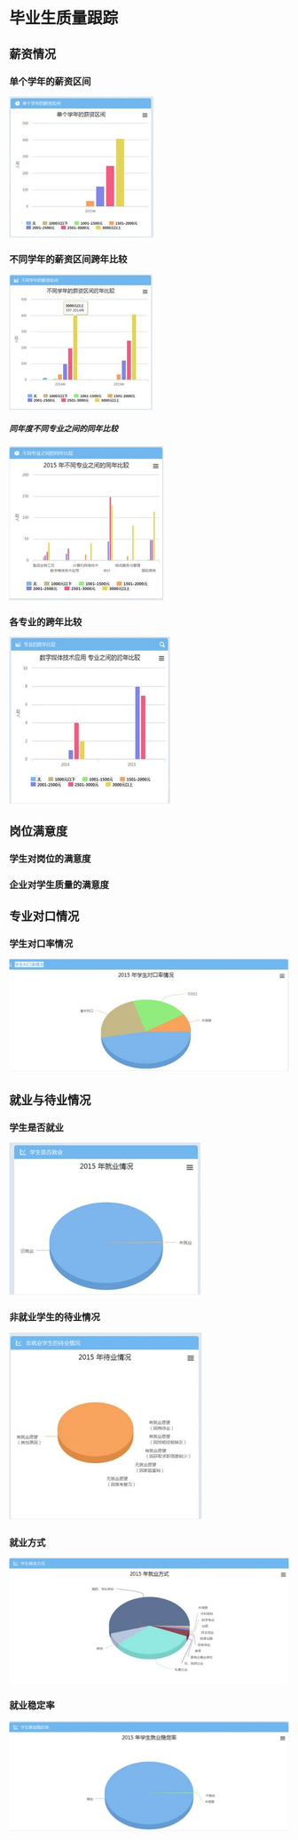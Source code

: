 # 毕业生质量跟踪

##  薪资情况  
 

###  单个学年的薪资区间 

![](/assets/image066.jpg)

###  不同学年的薪资区间跨年比较  

![](/assets/image067.jpg)

#####  同年度不同专业之间的同年比较  

![](/assets/image068.jpg)

###  各专业的跨年比较  

![](/assets/image069.jpg)

##  岗位满意度 

###  学生对岗位的满意度  

###  企业对学生质量的满意度  

##   专业对口情况  

###   学生对口率情况  

![](/assets/image070.jpg)

##   就业与待业情况  

###   学生是否就业  

![](/assets/image071.jpg)

###  非就业学生的待业情况   

![](/assets/image072.jpg)

###    就业方式  

![](/assets/image073.jpg)

###    就业稳定率  

![](/assets/image074.jpg)